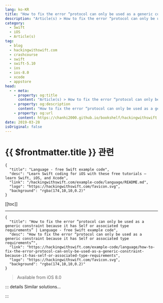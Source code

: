 ```yaml
---
lang: ko-KR
title: "How to fix the error “protocol can only be used as a generic constraint because it has Self or associated type requirements”"
description: "Article(s) > How to fix the error “protocol can only be used as a generic constraint because it has Self or associated type requirements”"
category:
  - Swift
  - iOS
  - Article(s)
tag: 
  - blog
  - hackingwithswift.com
  - crashcourse
  - swift
  - swift-5.10
  - ios
  - ios-8.0
  - xcode
  - appstore
head:
  - - meta:
    - property: og:title
      content: "Article(s) > How to fix the error “protocol can only be used as a generic constraint because it has Self or associated type requirements”"
    - property: og:description
      content: "How to fix the error “protocol can only be used as a generic constraint because it has Self or associated type requirements”"
    - property: og:url
      content: https://chanhi2000.github.io/bookshelf/hackingwithswift.com/example-code/language/how-to-fix-the-error-protocol-can-only-be-used-as-a-generic-constraint-because-it-has-self-or-associated-type-requirements.html
date: 2019-03-28
isOriginal: false
---
```


# {{ $frontmatter.title }} 관련

```component VPCard
{
  "title": "Language - free Swift example code",
  "desc": "Learn Swift coding for iOS with these free tutorials – learn Swift, iOS, and Xcode",
  "link": "/hackingwithswift.com/example-code/language/README.md",
  "logo": "https://hackingwithswift.com/favicon.svg",
  "background": "rgba(174,10,10,0.2)"
}
```

[[toc]]

---

```component VPCard
{
  "title": "How to fix the error “protocol can only be used as a generic constraint because it has Self or associated type requirements” | Language - free Swift example code",
  "desc": "How to fix the error “protocol can only be used as a generic constraint because it has Self or associated type requirements”",
  "link": "https://hackingwithswift.com/example-code/language/how-to-fix-the-error-protocol-can-only-be-used-as-a-generic-constraint-because-it-has-self-or-associated-type-requirements",
  "logo": "https://hackingwithswift.com/favicon.svg",
  "background": "rgba(174,10,10,0.2)"
}
```

> Available from iOS 8.0

<!-- TODO: 작성 -->

<!-- 
Protocols with associated types are a powerful, if somewhat treacherous, feature of Swift. Sometimes it’s fair to say that the only winning move is not to play – i.e., to avoid them entirely – but if that isn’t the case you are sometimes likely to find yourself facing a difficult error: “protocol can only be used as a generic constraint because it has Self or associated type requirements.”

As an example, here’s a protocol with an associated type:

```swift
protocol Identifiable {
    associatedtype ID
    var id: ID { get set }
}
```

So, whatever type wants to conform to `Identifiable` must state which type they use to identify themselves. We could create two instances of such types like this:

```swift
struct Person: Identifiable {
    var id: String
}

struct Website: Identifiable {
    var id: URL
}
```

That is, people identify themselves using a `String`, and websites use a `URL`. So far, so easy. However, if you want to write a function using `Identifiable` as parameters you’ll hit a problem. For example, you might try to write a function that compares two instances of `Identifiable` like this:

```swift
func compareThing1(_ thing1: Identifiable, against thing2: Identifiable) -> Bool {
    return true
}
```

That will issue the error “protocol 'Identifiable' can only be used as a generic constraint because it has Self or associated type requirements.”

The reason for the error is simple enough: although `thing1` and `thing2` being passed into the function both conform to `Identifiable` that doesn’t make them usable in the same way – the `id` of a person and the `id` of a website are completely different types, so there’s no meaningful way you can use them together.

As the error says, this protocol can be used only as a generic constraint. That’s actually pointing us to the solution here: if we use `Identifiable` as a generic constraint then we can tell Swift not only that `thing1` and `thing2` conform to the protocol but also that they are actually the same type.

```swift
func compareThing1<T: Identifiable>(_ thing1: T, against thing2: T) -> Bool {
    return true
}
```

That code fixes the problem, because Swift has enough information to know how you plan to use `thing1` and `thing2`.

-->

::: details Similar solutions…

<!--
/quick-start/swiftui/how-to-fix-protocol-view-can-only-be-used-as-a-generic-constraint-because-it-has-self-or-associated-type-requirements">How to fix “Protocol 'View' can only be used as a generic constraint because it has Self or associated type requirements” 
/example-code/xcode/how-to-fix-the-error-view-controller-is-unreachable-because-it-has-no-entry-points-and-no-identifier-for-runtime-access">How to fix the error “View controller is unreachable because it has no entry points and no identifier for runtime access” 
/example-code/language/what-is-a-protocol-associated-type">What is a protocol associated type? 
/example-code/language/self-vs-self-whats-the-difference">Self vs self - what's the difference? 
/example-code/language/how-to-constrain-a-protocol-associated-type">How to constrain a protocol associated type</a>
-->

:::


